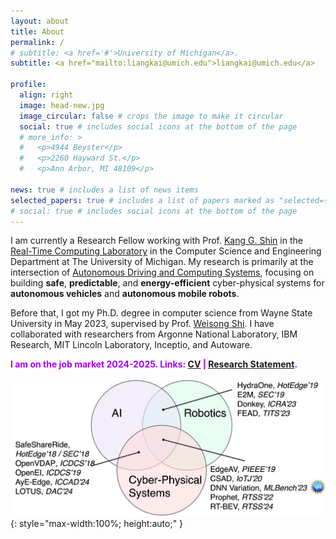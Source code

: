 ```yaml
---
layout: about
title: About
permalink: /
# subtitle: <a href='#'>University of Michigan</a>.
subtitle: <a href="mailto:liangkai@umich.edu">liangkai@umich.edu</a> 

profile:
  align: right
  image: head-new.jpg
  image_circular: false # crops the image to make it circular
  social: true # includes social icons at the bottom of the page
  # more_info: >
  #   <p>4944 Beyster</p>
  #   <p>2260 Hayward St.</p>
  #   <p>Ann Arbor, MI 48109</p>

news: true # includes a list of news items
selected_papers: true # includes a list of papers marked as "selected={true}"
# social: true # includes social icons at the bottom of the page
---
```


I am currently a Research Fellow working with Prof. [Kang G. Shin](https://web.eecs.umich.edu/~kgshin/) in the [Real-Time Computing Laboratory](https://rtcl.eecs.umich.edu/rtclweb/) in the Computer Science and Engineering Department at The University of Michigan. My research is primarily at the intersection of [Autonomous Driving and Computing Systems](https://arxiv.org/abs/2009.14349), focusing on building **safe**, **predictable**, and **energy-efficient** cyber-physical systems for **autonomous vehicles** and **autonomous mobile robots**.

Before that, I got my Ph.D. degree in computer science from Wayne State University in May 2023, supervised by Prof. [Weisong Shi](https://www.weisongshi.org/). I have collaborated with researchers from Argonne National Laboratory, IBM Research, MIT Lincoln Laboratory, Inceptio, and Autoware.

<!-- **UPDATE:** *I will be on the academic job market in the 2024-2025 cycle looking for tenure-track assistant professor positions. If your department is hiring, please feel free to reach out at liangkai@umich.edu.* -->

<span style="color: #A500FF;"><strong>I am on the job market 2024-2025. Links: [CV](../assets/pdf/cv.pdf) | [Research Statement](../assets/pdf/research-withref.pdf).</strong></span>

![Research Overview](../assets/img/research-overview.png){: style="max-width:100%; height:auto;" }